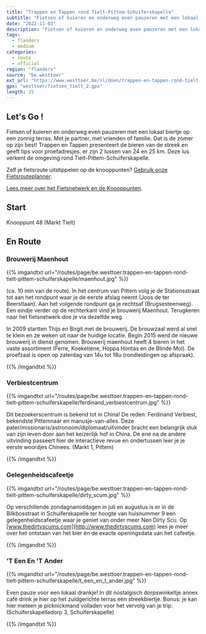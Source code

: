```yaml
---
title: "Trappen en Tappen rond Tielt-Pittem-Schuiferskapelle"
subtitle: "Fietsen of kuieren en onderweg even pauzeren met een lokaal biertje op een zonnig terras"
date: "2022-11-03"
description: "Fietsen of kuieren en onderweg even pauzeren met een lokaal biertje op een zonnig terras" 
tags:
  - flanders
  - medium
categories: 
  - route
  - official
region: "flanders"
source: "be.westtoer"
ext_url: "https://www.westtoer.be/nl/doen/trappen-en-tappen-rond-tielt-pittem-schuiferskapelle"
gpx: "westtoer/fietsen_tielt_2.gpx"
length: 25
---
```


## Let's Go !

Fietsen of kuieren en onderweg even pauzeren met een lokaal biertje op een zonnig terras. Met je partner, met vrienden of familie. Dat is de zomer op zijn best! Trappen en Tappen presenteert de bieren van de streek en geeft tips voor proefadresjes. er zijn 2 lussen van 24 en 25 km. Deze lus verkent de omgeving rond Tielt-Pittem-Schuiferskapelle.

Zelf je fietsroute uitstippelen op de knooppunten? [Gebruik onze Fietsrouteplanner](http://www.westtoer.be/nl/fietsrouteplanner).

[Lees meer over het Fietsnetwerk en de Knooppunten](http://www.westtoer.be/nl/inspiratie/fietsnetwerk).

## Start 

Knooppunt 48 (Markt Tielt) 

## En Route

### Brouwerij Maenhout 

{{% imgandtxt url="/routes/page/be.westtoer.trappen-en-tappen-rond-tielt-pittem-schuiferskapelle/maenhout.jpg" %}}

(ca. 10 min van de route). In het centrum van Pittem volg je de Stationsstraat tot aan het rondpunt waar je de eerste afslag neemt (Joos de ter Beerstlaan). Aan het volgende rondpunt ga je rechtsaf (Brugsesteenweg). Een eindje verder op de rechterkant vind je brouwerij Maenhout. Terugkeren naar het fietsnetwerk doe je via dezelfde weg.

In 2009 startten Thijs en Birgit met de brouwerij. De brouwzaal werd al snel te klein en ze weken uit naar de huidige locatie. Begin 2015 werd de nieuwe brouwerij in dienst genomen. Brouwerij maenhout heeft 4 bieren in het vaste assortiment (Ferre, Koeketiene, Hoppa Hontas en de Blinde Mol). De proefzaal is open op zaterdag van 14u tot 18u (rondleidingen op afspraak).

{{% /imgandtxt %}}

### Verbiestcentrum

{{% imgandtxt url="/routes/page/be.westtoer.trappen-en-tappen-rond-tielt-pittem-schuiferskapelle/ferdinand_verbiestcentrum.jpg" %}}

Dit bezoekerscentrum is bekend tot in China! De reden: Ferdinand Verbiest, bekendste Pittemnaar en manusje-van-alles. Deze pater/missionaris/astronoom/diplomaat/uitvinder bracht een belangrijk stuk van zijn leven door aan het keizerlijk hof in China. De ene na de andere uitvinding passeert hier de interactieve revue en ondertussen leer je je eerste woordjes Chinees. (Markt 1, Pittem)

{{% /imgandtxt %}}

### Gelegenheidscafeetje

{{% imgandtxt url="/routes/page/be.westtoer.trappen-en-tappen-rond-tielt-pittem-schuiferskapelle/dirty_scum.jpg" %}}

Op verschillende zondagnamiddagen in juli en augustus is er in de Bilkbosstraat in Schuiferskapelle ter hoogte van huisnummer 9 een gelegenheidscafeetje waar je geniet van onder meer Nen Dirty Scu. Op [www.thedirtyscums.com](http://www.thedirtyscums.com) lees je meer over het ontstaan van het bier én de exacte openingsdata van het cafeetje.

{{% /imgandtxt %}}

### 'T Een En 'T Ander

{{% imgandtxt url="/routes/page/be.westtoer.trappen-en-tappen-rond-tielt-pittem-schuiferskapelle/t_een_en_t_ander.jpg" %}}

Even pauze voor een lokaal drankje! In dit nostalgisch dorpswinkeltje annex café drink je hier op het zuidgerichte terras een streekbiertje. Bonus: je kan hier meteen je picknickmand volladen voor het vervolg van je trip. (Schuiferskapelledorp 3, Schuiferskapelle)

{{% /imgandtxt %}}
